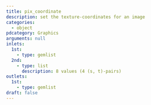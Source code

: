 ```yaml
---
title: pix_coordinate
description: set the texture-coordinates for an image
categories:
  - object
pdcategory: Graphics
arguments: null
inlets:
  1st:
    - type: gemlist
  2nd:
    - type: list
      description: 8 values (4 (s, t)-pairs)
outlets:
  1st:
    - type: gemlist
draft: false
---
```

